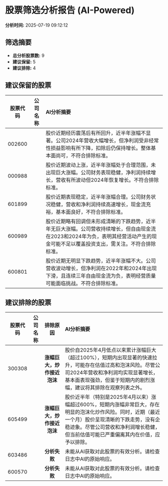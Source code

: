 # 股票筛选分析报告 (AI-Powered)

**分析时间:** 2025-07-19 09:12:12

## 筛选摘要

- **总分析股票数:** 9
- **建议保留:** 5
- **建议排除:** 4

## 建议保留的股票

| 股票代码 | 公司名称 | AI分析摘要 |
|:---:|:---:|:---|
| 002600 |  | 股价近期经历震荡后有所回升，近半年涨幅不显著。公司2024年营收大幅增长，但净利润受非经常性损益影响有所下降，扣除后仍保持增长。整体基本面尚可，不符合排除标准。 |
| 000988 |  | 股价近期波动上涨，近半年涨幅处于合理范围，未出现巨大涨幅。公司财务表现稳健，净利润持续增长，营收有所波动但2024年恢复增长。不符合排除标准。 |
| 601899 |  | 股价近期表现稳定，近半年涨幅合理。公司财务状况稳健，营收和净利润持续高速增长，现金流充裕，基本面良好，不符合排除标准。 |
| 600989 |  | 股价近期略有回调但未形成清晰的下跌趋势，近半年无巨大涨幅。公司营收持续增长，但自由现金流在2023和2024年为负，表明其经营活动产生的现金可能不足以覆盖投资支出，需关注。不符合排除标准。 |
| 600801 |  | 股价近期无明显下跌趋势，近半年涨幅不大。公司营收波动增长，但净利润在2022年和2024年出现下滑，且连续三年自由现金流为负，表明经营质量可能面临挑战。不符合排除标准。 |

## 建议排除的股票

| 股票代码 | 公司名称 | 排除原因 | AI分析摘要 |
|:---:|:---:|:---:|:---|
| 300308 |  | **涨幅巨大，炒作接近泡沫** | 股价自2025年4月低点以来累计涨幅巨大（超过100%），短期内出现显著的快速拉升，可能存在估值过高和泡沫风险。尽管公司2024年营收和净利润均实现显著增长，基本面表现强劲，但鉴于短期内的剧烈涨幅，建议将其排除在观察列表之外。 |
| 605499 |  | **涨幅巨大，炒作接近泡沫** | 股价近半年（特别是2025年4月以来）涨幅超过600%，短期内涨幅非常巨大，存在明显的泡沫化炒作风险。同时，近期（最近一个月）股价呈现清晰的下跌走势，没有企稳迹象。尽管公司营收和净利润增长稳健，但当前估值可能已严重偏离其内在价值，应予以排除。 |
| 603486 |  | **分析失败** | 未能从AI获取对此股票的有效分析。请检查日志中AI的原始响应。 |
| 600570 |  | **分析失败** | 未能从AI获取对此股票的有效分析。请检查日志中AI的原始响应。 |
